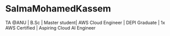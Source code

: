 # SalmaMohamedKassem
TA @ANU | B.Sc | Master student| AWS Cloud Engineer | DEPI Graduate | 1x AWS Certified | Aspiring Cloud AI Engineer
